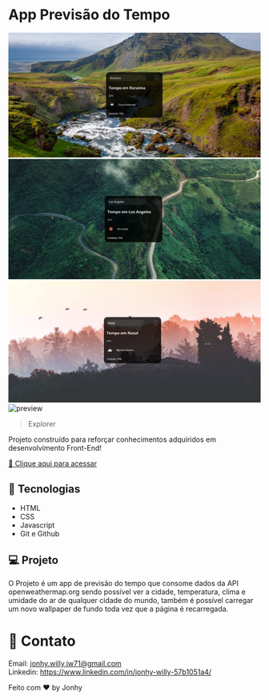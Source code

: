# App Previsão do Tempo

![preview](./.github/preview1.jpg)
![preview](./.github/preview2.jpg)
![preview](./.github/preview3.jpg)
![preview](./.github/preview4.jpg)

> Explorer

Projeto construído para reforçar conhecimentos adquiridos em desenvolvimento Front-End!

[ 🔗 Clique aqui para acessar](https://mini-projeto-games-slideshow.vercel.app/)

## 🚀 Tecnologias

- HTML
- CSS
- Javascript
- Git e Github

## 💻 Projeto

O Projeto é um app de previsão do tempo que consome dados da API openweathermap.org sendo possível ver a cidade, temperatura, clima e umidade do ar de qualquer cidade do mundo, também é possível carregar um novo wallpaper de fundo toda vez que a página é recarregada.

# 💙 Contato

Email: jonhy.willy.jw71@gmail.com <br>
Linkedin: https://www.linkedin.com/in/jonhy-willy-57b1051a4/

Feito com ♥ by Jonhy
